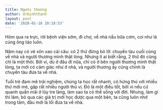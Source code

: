```yaml
---
title: Người thương
author: drbinhthanh
layout: post
date: '2020-01-18 20:18:53'
---
```


Hôm qua ra trực, rời bệnh viện sớm, đi chợ, về nhà nấu bữa cơm, coi như là cúng ông táo luôn.

Năm nay có vẻ xôn xao cái câu: có 2 thứ đừng bỏ lỡ: chuyến tàu cuối cùng về nhà và người thương mình thật lòng. Nhưng ít ai biết rằng, 2 thứ đó cũng chỉ là một thôi. Bởi vì, dù ở đâu đi nữa, chỉ có ở bên người thương mình thật lòng, ta mới có cảm giác như ở nhà, và người thương ấy cũng chính là chuyến tàu đưa ta về nhà.

Tuổi trẻ đam mê trải nghiệm, chúng ta học rất nhanh, có hứng thú với nhiều thứ mới mẻ, gặp rất nhiều người thú vị. Đó là một điều tốt, bởi vì nếu cứ quanh quẩn mãi ở lũy tre làng, làm sao ta có thể sống với đời. Nhưng, làm gì thì làm, bỏ qua các giá trị mới học được qua một bên, ta cũng luôn nhớ trong tâm, đâu mới là lối đưa ta về nhà.